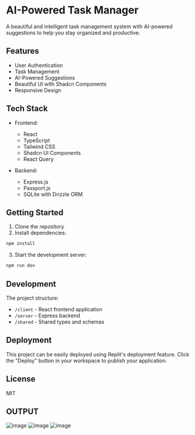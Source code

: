 
# AI-Powered Task Manager

A beautiful and intelligent task management system with AI-powered suggestions to help you stay organized and productive.

## Features

- User Authentication
- Task Management
- AI-Powered Suggestions
- Beautiful UI with Shadcn Components
- Responsive Design

## Tech Stack

- Frontend:
  - React
  - TypeScript
  - Tailwind CSS
  - Shadcn UI Components
  - React Query

- Backend:
  - Express.js
  - Passport.js
  - SQLite with Drizzle ORM

## Getting Started

1. Clone the repository
2. Install dependencies:
```bash
npm install
```
3. Start the development server:
```bash
npm run dev
```

## Development

The project structure:
- `/client` - React frontend application
- `/server` - Express backend
- `/shared` - Shared types and schemas

## Deployment

This project can be easily deployed using Replit's deployment feature. Click the "Deploy" button in your workspace to publish your application.


## License

MIT
## OUTPUT
![image](https://github.com/user-attachments/assets/2ee26486-385e-45bb-873e-ae60b0cc1caf)
![image](https://github.com/user-attachments/assets/afc58d25-deee-4b81-bd1a-08bc79d7d2fd)
![image](https://github.com/user-attachments/assets/3e274211-f801-46c5-a03a-0ab4532b3cc3)


